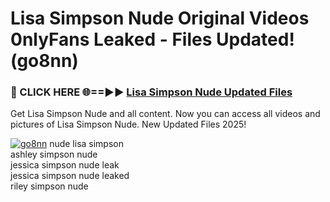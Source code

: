 # Lisa Simpson Nude Original Videos 0nlyFans Leaked - Files Updated! (go8nn)

<h3>🔴 CLICK HERE 🌐==►► <a href="https://tinyurl.com/5h6xmrr3" rel="nofollow">Lisa Simpson Nude Updated Files</a></h3>

Get Lisa Simpson Nude and all content. Now you can access all videos and pictures of Lisa Simpson Nude. New Updated Files 2025!

[![go8nn](https://i.imgur.com/KVD873Z.gif)](https://tinyurl.com/5h6xmrr3)
nude lisa simpson<br>
ashley simpson nude<br>
jessica simpson nude leak<br>
jessica simpson nude leaked<br>
riley simpson nude